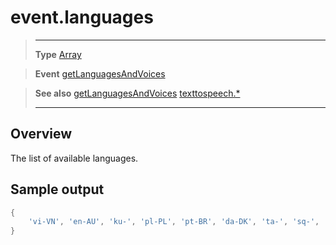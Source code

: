 # event.languages

> --------------------- ------------------------------------------------------------------------------------------
> __Type__              [Array](https://docs.coronalabs.com/api/type/Array.html)

> __Event__             [getLanguagesAndVoices](/plugin/texttospeech/event/getLanguagesAndVoices/index.md)

> __See also__          [getLanguagesAndVoices](/plugin/texttospeech/event/getLanguagesAndVoices/index.md)
>						[texttospeech.*](/plugin/texttospeech/index.md)
> --------------------- ------------------------------------------------------------------------------------------

## Overview

The list of available languages.

## Sample output

```lua
{
    'vi-VN', 'en-AU', 'ku-', 'pl-PL', 'pt-BR', 'da-DK', 'ta-', 'sq-', 'ja-JP', 'cy-', 'en-US', 'tr-TR', 'ru-RU', 'in-ID', 'ko-KR', 'yue-HK', 'hi-IN', 'bn-BD', 'sr-', 'fi-FI', 'en-IN', 'it-IT', 'cs-', 'ca-', 'hr-', 'de-DE', 'es-US', 'zh-CN', 'sk-', 'es-ES', 'zh-TW', 'th-TH', 'sw-', 'sv-SE', 'nb-NO', 'fr-BE', 'en-GB', 'la-', 'nl-NL', 'bs-', 'hu-HU', 'pt-PT', 'fr-FR'
}
```